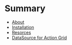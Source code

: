 # Summary

* [About](README.md)
* [Installation](chapter1.md)
* [Resorces](resorces.md)
* [DataSource for Action Grid](datasource-for-action-grid.md)

